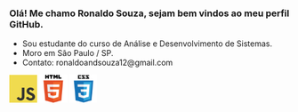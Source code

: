 <h3>Olá! Me chamo Ronaldo Souza, sejam bem vindos ao meu perfil GitHub.</h3>
<ul>
	<li> Sou estudante do curso de Análise e Desenvolvimento de Sistemas.</li>
	<li> Moro em São Paulo / SP.</li>
	<li> Contato: ronaldoandsouza12@gmail.com </li>
</ul>

<div>
	<img src=https://raw.githubusercontent.com/github/explore/80688e429a7d4ef2fca1e82350fe8e3517d3494d/topics/javascript/javascript.png alt="js" width="50px" height="50px"/>
	<img src=https://raw.githubusercontent.com/github/explore/80688e429a7d4ef2fca1e82350fe8e3517d3494d/topics/html/html.png alt="html" width="50px" height="50px"/>
	<img src=https://raw.githubusercontent.com/github/explore/80688e429a7d4ef2fca1e82350fe8e3517d3494d/topics/css/css.png alt="css" width="50px" height="50px"/>
</div>
